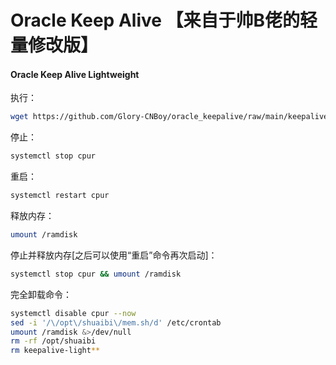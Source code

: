# Oracle Keep Alive 【来自于帅B佬的轻量修改版】
  
#### Oracle Keep Alive Lightweight
执行：
```bash
wget https://github.com/Glory-CNBoy/oracle_keepalive/raw/main/keepalive-light.sh && bash keepalive-light.sh
```

停止：
```bash
systemctl stop cpur
```

重启：
```bash
systemctl restart cpur
```

释放内存：
```bash
umount /ramdisk
```

停止并释放内存[之后可以使用“重启”命令再次启动]：
```bash
systemctl stop cpur && umount /ramdisk
```

完全卸载命令：
```bash
systemctl disable cpur --now
sed -i '/\/opt\/shuaibi\/mem.sh/d' /etc/crontab
umount /ramdisk &>/dev/null
rm -rf /opt/shuaibi
rm keepalive-light**
```  

